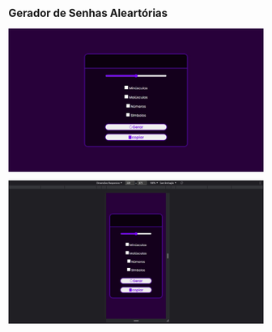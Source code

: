 ## Gerador de Senhas Aleartórias

<div align="center">

![Design preview for the project](design/preview.jpg)

![Design preview for the project](design/mobile-preview.jpg)

</div>
